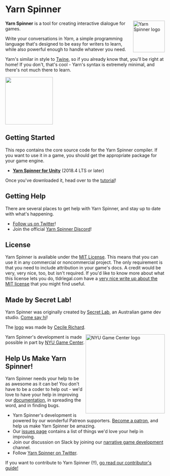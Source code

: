 # Yarn Spinner

<img src="https://yarnspinner.dev/img/YarnSpinnerLogo.png" alt="Yarn Spinner logo" width="100px;" align="right">



**Yarn Spinner** is a tool for creating interactive dialogue for games. 

Write your conversations in *Yarn*, a simple programming language that's designed to be easy for writers to learn, while also powerful enough to handle whatever you need. 

Yarn's similar in style to [Twine](http://twinery.org), so if you already know that, you'll be right at home! If you don't, that's cool - Yarn's syntax is extremely minimal, and there's not much there to learn. 

<a href="https://www.patreon.com/bePatron?u=11132340"><img src="https://yarnspinner.dev/img/patreon.png" width="150px"></a>

## Getting Started

This repo contains the core source code for the Yarn Spinner compiler. If you want to use it in a game, you should get the appropriate package for your game engine.

* **[Yarn Spinner for Unity](https://github.com/YarnSpinnerTool/YarnSpinner-Unity/releases/latest)** (2018.4 LTS or later)

Once you've downloaded it, head over to the [tutorial](https://yarnspinner.dev/docs/tutorial)!

## Getting Help

There are several places to get help with Yarn Spinner, and stay up to date with what's happening.

* [Follow us on Twitter](https://twitter.com/YarnSpinnerTool)!
* Join the official [Yarn Spinner Discord](https://discord.gg/9CvsQfS)!

## License

Yarn Spinner is available under the [MIT License](LICENSE.md). This means that you can use it in any commercial or noncommercial project. The only requirement is that you need to include attribution in your game's docs. A credit would be very, very nice, too, but isn't required. If you'd like to know more about what this license lets you do, tldrlegal.com have a [very nice write up about the MIT license](https://tldrlegal.com/license/mit-license) that you might find useful.

## Made by Secret Lab!

Yarn Spinner was originally created by [Secret Lab](http://secretlab.com.au), an Australian game dev studio. [Come say hi](https://twitter.com/thesecretlab)!

The [logo](https://yarnspinner.dev/img/YarnSpinnerLogo.png) was made by [Cecile Richard](https://www.cecile-richard.com/).

<a href="https://gamecenter.nyu.edu/"><img src="https://yarnspinner.dev/img/NYUGameCenter.png" alt="NYU Game Center logo" width="250px;" align="right"></a>

Yarn Spinner's development is made possible in part by [NYU Game Center](https://gamecenter.nyu.edu/). 


## Help Us Make Yarn Spinner!

Yarn Spinner needs your help to be as awesome as it can be! You don't have to be a coder to help out - we'd love to have your help in improving our [documentation](https://yarnspinner.dev/docs/tutorial), in spreading the word, and in finding bugs.

* Yarn Spinner's development is powered by our wonderful Patreon supporters. [Become a patron](https://patreon.com/secretlab), and help us make Yarn Spinner be amazing.
* Our [issues page](https://github.com/YarnSpinnerTool/YarnSpinner/issues) contains a list of things we'd love your help in improving.
* Join our discussion on Slack by joining our [narrative game development](http://lab.to/narrativegamedev) channel.
* Follow [Yarn Spinner on Twitter](http://twitter.com/YarnSpinnerTool).

If you want to contribute to Yarn Spinner (!!), [go read our contributor's guide!](CONTRIBUTING.md)
